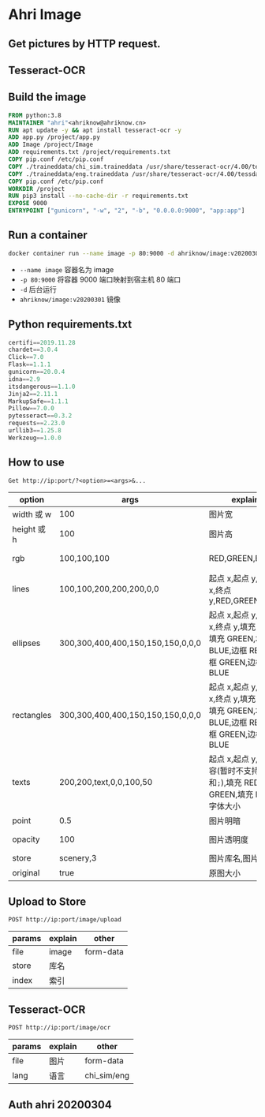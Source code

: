 # Ahri Image

## Get pictures by HTTP request.
## Tesseract-OCR

## Build the image

```Dockerfile
FROM python:3.8
MAINTAINER "ahri"<ahriknow@ahriknow.cn>
RUN apt update -y && apt install tesseract-ocr -y
ADD app.py /project/app.py
ADD Image /project/Image
ADD requirements.txt /project/requirements.txt
COPY pip.conf /etc/pip.conf
COPY ./traineddata/chi_sim.traineddata /usr/share/tesseract-ocr/4.00/tessdata/
COPY ./traineddata/eng.traineddata /usr/share/tesseract-ocr/4.00/tessdata/
COPY pip.conf /etc/pip.conf
WORKDIR /project
RUN pip3 install --no-cache-dir -r requirements.txt
EXPOSE 9000
ENTRYPOINT ["gunicorn", "-w", "2", "-b", "0.0.0.0:9000", "app:app"]
```

## Run a container

```bash
docker container run --name image -p 80:9000 -d ahriknow/image:v20200304
```

-   `--name image` 容器名为 image
-   `-p 80:9000` 将容器 9000 端口映射到宿主机 80 端口
-   `-d` 后台运行
-   `ahriknow/image:v20200301` 镜像

## Python requirements.txt

```py
certifi==2019.11.28
chardet==3.0.4
Click==7.0
Flask==1.1.1
gunicorn==20.0.4
idna==2.9
itsdangerous==1.1.0
Jinja2==2.11.1
MarkupSafe==1.1.1
Pillow==7.0.0
pytesseract==0.3.2
requests==2.23.0
urllib3==1.25.8
Werkzeug==1.0.0
```

## How to use

`Get http://ip:port/?<option>=<args>&...`

| option      | args                              | explain                                                                                 | other               |
| ----------- | --------------------------------- | --------------------------------------------------------------------------------------- | ------------------- |
| width 或 w  | 100                               | 图片宽                                                                                  | 默认 400            |
| height 或 h | 100                               | 图片高                                                                                  | 默认 300            |
| rgb         | 100,100,100                       | RED,GREEN,BLUE                                                                          | 默认 200,200,200    |
| lines       | 100,100,200,200,200,0,0           | 起点 x,起点 y,终点 x,终点 y,RED,GREEN,BLUE                                              | 多条线以`;`分隔     |
| ellipses    | 300,300,400,400,150,150,150,0,0,0 | 起点 x,起点 y,终点 x,终点 y,填充 RED,填充 GREEN,填充 BLUE,边框 RED,边框 GREEN,边框 BLUE | 多个椭圆以`;`分隔   |
| rectangles  | 300,300,400,400,150,150,150,0,0,0 | 起点 x,起点 y,终点 x,终点 y,填充 RED,填充 GREEN,填充 BLUE,边框 RED,边框 GREEN,边框 BLUE | 多个矩形以`;`分隔   |
| texts       | 200,200,text,0,0,100,50           | 起点 x,起点 y,文本内容(暂时不支持包含`,`和`;`),填充 RED,填充 GREEN,填充 BLUE,字体大小   | 多个文本以`;`分隔   |
| point       | 0.5                               | 图片明暗                                                                                | point > 0           |
| opacity     | 100                               | 图片透明度                                                                              | 0 <= opacity <= 255 |
| store       | scenery,3                         | 图片库名,图片编号                                                                       | 不存在则默认        |
| original    | true                              | 原图大小                                                                                | 默认 false          |

## Upload to Store

`POST http://ip:port/image/upload`

| params | explain | other     |
| ------ | ------- | --------- |
| file   | image   | form-data |
| store  | 库名    |           |
| index  | 索引    |           |

## Tesseract-OCR

`POST http://ip:port/image/ocr`

| params | explain | other       |
| ------ | ------- | ----------- |
| file   | 图片    | form-data   |
| lang   | 语言    | chi_sim/eng |

## Auth ahri 20200304
